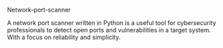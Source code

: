 Network-port-scanner

A network port scanner written in Python is a useful tool for cybersecurity professionals to detect open ports and vulnerabilities in a target system. With a focus on reliability and simplicity.

